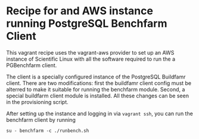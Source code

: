 # Recipe for and AWS instance running PostgreSQL Benchfarm Client

This vagrant recipe uses the vagrant-aws provider to set up an AWS instance of 
Scientific Linux with all the software required to run the a PGBenchfarm
client.

The client is a specially configured instance of the PostgreSQL Buildfamr 
client. There are two modifications: first the buildfamr client config must
be alterred to make it suitable for running the benchfarm module. Second, a 
special buildfarm client module is installed. All these changes can be seen in
the provisioning script.

After setting up the instance and logging in via `vagrant ssh`, you can run the
benchfarm client by running

    su - benchfarm -c ./runbench.sh

